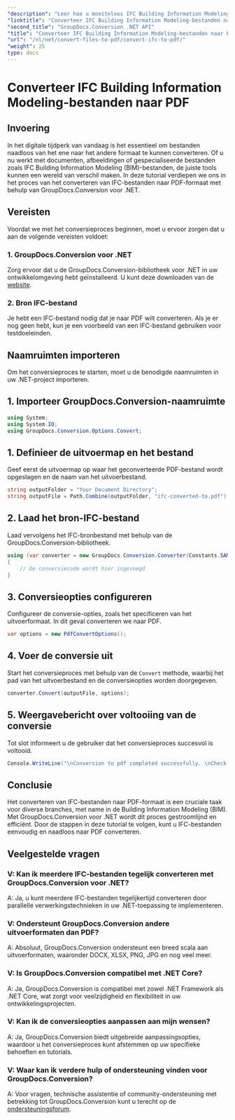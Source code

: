 ```yaml
---
"description": "Leer hoe u moeiteloos IFC Building Information Modeling-bestanden naar PDF-formaat kunt converteren met GroupDocs.Conversion voor .NET."
"linktitle": "Converteer IFC Building Information Modeling-bestanden naar PDF"
"second_title": "GroupDocs.Conversion .NET API"
"title": "Converteer IFC Building Information Modeling-bestanden naar PDF"
"url": "/nl/net/convert-files-to-pdf/convert-ifc-to-pdf/"
"weight": 25
type: docs
---
```

# Converteer IFC Building Information Modeling-bestanden naar PDF

## Invoering
In het digitale tijdperk van vandaag is het essentieel om bestanden naadloos van het ene naar het andere formaat te kunnen converteren. Of u nu werkt met documenten, afbeeldingen of gespecialiseerde bestanden zoals IFC Building Information Modeling (BIM)-bestanden, de juiste tools kunnen een wereld van verschil maken. In deze tutorial verdiepen we ons in het proces van het converteren van IFC-bestanden naar PDF-formaat met behulp van GroupDocs.Conversion voor .NET. 
## Vereisten
Voordat we met het conversieproces beginnen, moet u ervoor zorgen dat u aan de volgende vereisten voldoet:
### 1. GroupDocs.Conversion voor .NET
Zorg ervoor dat u de GroupDocs.Conversion-bibliotheek voor .NET in uw ontwikkelomgeving hebt geïnstalleerd. U kunt deze downloaden van de [website](https://releases.groupdocs.com/conversion/net/).
### 2. Bron IFC-bestand
Je hebt een IFC-bestand nodig dat je naar PDF wilt converteren. Als je er nog geen hebt, kun je een voorbeeld van een IFC-bestand gebruiken voor testdoeleinden.

## Naamruimten importeren
Om het conversieproces te starten, moet u de benodigde naamruimten in uw .NET-project importeren. 
## 1. Importeer GroupDocs.Conversion-naamruimte
```csharp
using System;
using System.IO;
using GroupDocs.Conversion.Options.Convert;
```
## 1. Definieer de uitvoermap en het bestand
Geef eerst de uitvoermap op waar het geconverteerde PDF-bestand wordt opgeslagen en de naam van het uitvoerbestand.
```csharp
string outputFolder = "Your Document Directory";
string outputFile = Path.Combine(outputFolder, "ifc-converted-to.pdf");
```
## 2. Laad het bron-IFC-bestand
Laad vervolgens het IFC-bronbestand met behulp van de GroupDocs.Conversion-bibliotheek.
```csharp
using (var converter = new GroupDocs.Conversion.Converter(Constants.SAMPLE_IFC))
{
    // De conversiecode wordt hier ingevoegd
}
```
## 3. Conversieopties configureren
Configureer de conversie-opties, zoals het specificeren van het uitvoerformaat. In dit geval converteren we naar PDF.
```csharp
var options = new PdfConvertOptions();
```
## 4. Voer de conversie uit
Start het conversieproces met behulp van de `Convert` methode, waarbij het pad van het uitvoerbestand en de conversieopties worden doorgegeven.
```csharp
converter.Convert(outputFile, options);
```
## 5. Weergavebericht over voltooiing van de conversie
Tot slot informeert u de gebruiker dat het conversieproces succesvol is voltooid.
```csharp
Console.WriteLine("\nConversion to pdf completed successfully. \nCheck output in {0}", outputFolder);
```

## Conclusie
Het converteren van IFC-bestanden naar PDF-formaat is een cruciale taak voor diverse branches, met name in de Building Information Modeling (BIM). Met GroupDocs.Conversion voor .NET wordt dit proces gestroomlijnd en efficiënt. Door de stappen in deze tutorial te volgen, kunt u IFC-bestanden eenvoudig en naadloos naar PDF converteren.
## Veelgestelde vragen
### V: Kan ik meerdere IFC-bestanden tegelijk converteren met GroupDocs.Conversion voor .NET?
A: Ja, u kunt meerdere IFC-bestanden tegelijkertijd converteren door parallelle verwerkingstechnieken in uw .NET-toepassing te implementeren.
### V: Ondersteunt GroupDocs.Conversion andere uitvoerformaten dan PDF?
A: Absoluut, GroupDocs.Conversion ondersteunt een breed scala aan uitvoerformaten, waaronder DOCX, XLSX, PNG, JPG en nog veel meer.
### V: Is GroupDocs.Conversion compatibel met .NET Core?
A: Ja, GroupDocs.Conversion is compatibel met zowel .NET Framework als .NET Core, wat zorgt voor veelzijdigheid en flexibiliteit in uw ontwikkelingsprojecten.
### V: Kan ik de conversieopties aanpassen aan mijn wensen?
A: Ja, GroupDocs.Conversion biedt uitgebreide aanpassingsopties, waardoor u het conversieproces kunt afstemmen op uw specifieke behoeften en tutorials.
### V: Waar kan ik verdere hulp of ondersteuning vinden voor GroupDocs.Conversion?
A: Voor vragen, technische assistentie of community-ondersteuning met betrekking tot GroupDocs.Conversion kunt u terecht op de [ondersteuningsforum](https://forum.groupdocs.com/c/conversion/11).